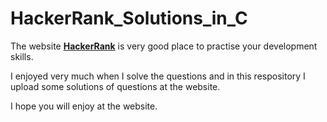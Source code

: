 # HackerRank_Solutions_in_C #

The website **[HackerRank](https://www.hackerrank.com)** is very good place to practise your development skills.

I enjoyed very much when I solve the questions and in this respository I upload some solutions of questions at the website.

I hope you will enjoy at the website.



